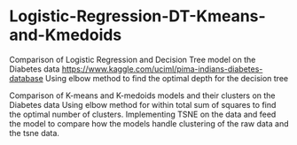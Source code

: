 # Logistic-Regression-DT-Kmeans-and-Kmedoids
Comparison of Logistic Regression and Decision Tree model on the Diabetes data
https://www.kaggle.com/uciml/pima-indians-diabetes-database
Using elbow method to find the optimal depth for the decision tree

Comparison of K-means and K-medoids models and their clusters on the Diabetes data
Using elbow method for within total sum of squares to find the optimal number of clusters.
Implementing TSNE on the data and feed the model to compare how the models handle clustering of the raw data and the tsne data.

